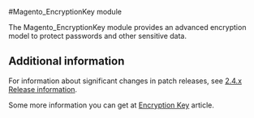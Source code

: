 #Magento_EncryptionKey module

The Magento_EncryptionKey module provides an advanced encryption model to protect passwords and other sensitive data.

## Additional information

For information about significant changes in patch releases, see [2.4.x Release information](https://devdocs.magento.com/guides/v2.4/release-notes/bk-release-notes.html).

Some more information you can get at [Encryption Key](https://docs.magento.com/user-guide/system/encryption-key.html) article.

